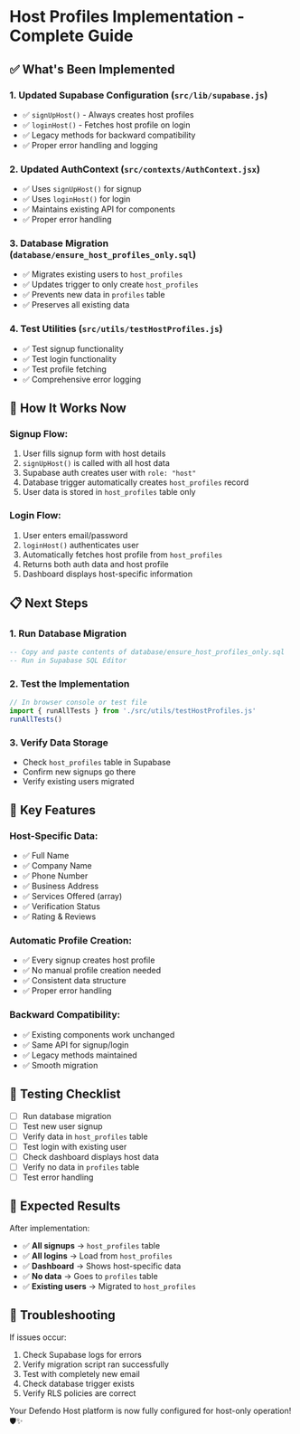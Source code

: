 # Host Profiles Implementation - Complete Guide

## ✅ **What's Been Implemented**

### 1. **Updated Supabase Configuration** (`src/lib/supabase.js`)
- ✅ `signUpHost()` - Always creates host profiles
- ✅ `loginHost()` - Fetches host profile on login
- ✅ Legacy methods for backward compatibility
- ✅ Proper error handling and logging

### 2. **Updated AuthContext** (`src/contexts/AuthContext.jsx`)
- ✅ Uses `signUpHost()` for signup
- ✅ Uses `loginHost()` for login
- ✅ Maintains existing API for components
- ✅ Proper error handling

### 3. **Database Migration** (`database/ensure_host_profiles_only.sql`)
- ✅ Migrates existing users to `host_profiles`
- ✅ Updates trigger to only create `host_profiles`
- ✅ Prevents new data in `profiles` table
- ✅ Preserves all existing data

### 4. **Test Utilities** (`src/utils/testHostProfiles.js`)
- ✅ Test signup functionality
- ✅ Test login functionality
- ✅ Test profile fetching
- ✅ Comprehensive error logging

## 🚀 **How It Works Now**

### **Signup Flow:**
1. User fills signup form with host details
2. `signUpHost()` is called with all host data
3. Supabase auth creates user with `role: "host"`
4. Database trigger automatically creates `host_profiles` record
5. User data is stored in `host_profiles` table only

### **Login Flow:**
1. User enters email/password
2. `loginHost()` authenticates user
3. Automatically fetches host profile from `host_profiles`
4. Returns both auth data and host profile
5. Dashboard displays host-specific information

## 📋 **Next Steps**

### 1. **Run Database Migration**
```sql
-- Copy and paste contents of database/ensure_host_profiles_only.sql
-- Run in Supabase SQL Editor
```

### 2. **Test the Implementation**
```javascript
// In browser console or test file
import { runAllTests } from './src/utils/testHostProfiles.js'
runAllTests()
```

### 3. **Verify Data Storage**
- Check `host_profiles` table in Supabase
- Confirm new signups go there
- Verify existing users migrated

## 🔧 **Key Features**

### **Host-Specific Data:**
- ✅ Full Name
- ✅ Company Name
- ✅ Phone Number
- ✅ Business Address
- ✅ Services Offered (array)
- ✅ Verification Status
- ✅ Rating & Reviews

### **Automatic Profile Creation:**
- ✅ Every signup creates host profile
- ✅ No manual profile creation needed
- ✅ Consistent data structure
- ✅ Proper error handling

### **Backward Compatibility:**
- ✅ Existing components work unchanged
- ✅ Same API for signup/login
- ✅ Legacy methods maintained
- ✅ Smooth migration

## 🧪 **Testing Checklist**

- [ ] Run database migration
- [ ] Test new user signup
- [ ] Verify data in `host_profiles` table
- [ ] Test login with existing user
- [ ] Check dashboard displays host data
- [ ] Verify no data in `profiles` table
- [ ] Test error handling

## 🎯 **Expected Results**

After implementation:
- ✅ **All signups** → `host_profiles` table
- ✅ **All logins** → Load from `host_profiles`
- ✅ **Dashboard** → Shows host-specific data
- ✅ **No data** → Goes to `profiles` table
- ✅ **Existing users** → Migrated to `host_profiles`

## 🚨 **Troubleshooting**

If issues occur:
1. Check Supabase logs for errors
2. Verify migration script ran successfully
3. Test with completely new email
4. Check database trigger exists
5. Verify RLS policies are correct

Your Defendo Host platform is now fully configured for host-only operation! 🛡️✨
